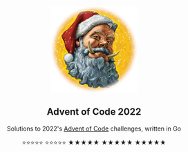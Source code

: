 <!-- PROJECT LOGO -->
<br />
<div align="center">
  <a href="https://github.com/rfrazier716/advent-of-code-2022">
    <img src="images/hogfather.png" alt="Logo" width="200" height="200">
  </a>

  <h2 align="center">Advent of Code 2022</h2>

  <p align="center">
    Solutions to 2022's <a href="https://adventofcode.com">Advent of Code</a> challenges, written in Go
  </p>
  <p align="center">
 ⭐⭐⭐⭐⭐ ⭐⭐⭐⭐⭐ ★★★★★ ★★★★★ ★★★★★
  </p>
</div> 

<!--⭐ -->